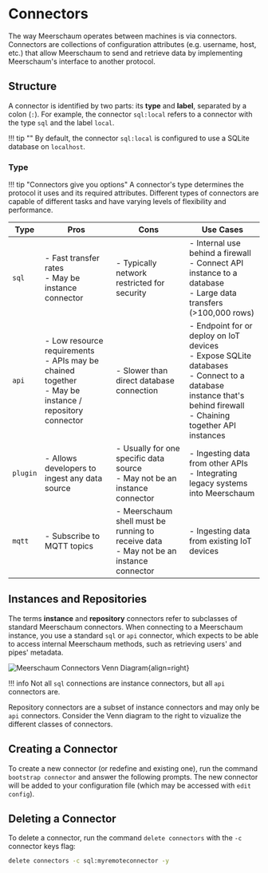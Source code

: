 # Connectors
The way Meerschaum operates between machines is via connectors. Connectors are collections of configuration attributes (e.g. username, host, etc.) that allow Meerschaum to send and retrieve data by implementing Meerschaum's interface to another protocol.

## Structure
A connector is identified by two parts: its **type** and **label**, separated by a colon (`:`). For example, the connector `sql:local` refers to a connector with the type `sql` and the label `local`.

!!! tip ""
    By default, the connector `sql:local` is configured to use a SQLite database on `localhost`.


### Type

!!! tip "Connectors give you options"
    A connector's type determines the protocol it uses and its required attributes. Different types of connectors are capable of different tasks and have varying levels of flexibility and performance.

| Type     | Pros                                                         | Cons                                                         | Use Cases                                                    |
| -------- | ------------------------------------------------------------ | ------------------------------------------------------------ | ------------------------------------------------------------ |
| `sql`    | - Fast transfer rates<br />- May be instance connector       | - Typically network restricted for security                  | - Internal use behind a firewall<br />- Connect API instance to a database<br />- Large data transfers (>100,000 rows) |
| `api`    | - Low resource requirements<br />- APIs may be chained together<br />- May be instance / repository connector | - Slower than direct database connection                     | - Endpoint for or deploy on IoT devices<br />- Expose SQLite databases<br />- Connect to a database instance that's behind firewall<br />- Chaining together API instances |
| `plugin` | - Allows developers to ingest any data source                | - Usually for one specific data source<br />- May not be an instance connector | - Ingesting data from other APIs<br />- Integrating legacy systems into Meerschaum |
| `mqtt`   | - Subscribe to MQTT topics                                   | - Meerschaum shell must be running to receive data<br />- May not be an instance connector | - Ingesting data from existing IoT devices                   |

## Instances and Repositories

The terms **instance** and **repository** connectors refer to subclasses of standard Meerschaum connectors. When connecting to a Meerschaum instance, you use a standard `sql` or `api` connector, which expects to be able to access internal Meerschaum methods, such as retrieving users' and pipes' metadata.

![Meerschaum Connectors Venn Diagram](connectors_venn_diagram.png){align=right}

!!! info
    Not all `sql` connections are instance connectors, but all `api` connectors are.

Repository connectors are a subset of instance connectors and may only be `api` connectors. Consider the Venn diagram to the right to vizualize the different classes of connectors.

## Creating a Connector
To create a new connector (or redefine and existing one), run the command `bootstrap connector` and answer the following prompts. The new connector will be added to your configuration file (which may be accessed with `edit config`).

## Deleting a Connector
To delete a connector, run the command `delete connectors` with the `-c` connector keys flag:

```bash
delete connectors -c sql:myremoteconnector -y
```